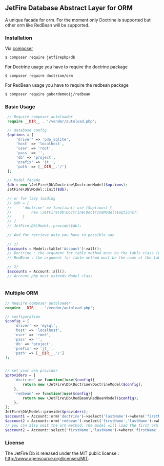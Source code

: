 ## JetFire Database Abstract Layer for ORM

A unique facade for orm. For the moment only Doctrine is supported but other orm like RedBean will be supported.

### Installation

Via [composer](https://getcomposer.org)

```bash
$ composer require jetfirephp/db
```

For Doctrine usage you have to require the doctrine package

```bash
$ composer require doctrine/orm
```

For RedBean usage you have to require the redbean package

```bash
$ composer require gabordemooij/redbean
```

### Basic Usage

```php
 // Require composer autoloader
 require __DIR__ . '/vendor/autoload.php';

 // database config
 $options = [
     'driver' => 'pdo_sqlite',
     'host' => 'localhost',
     'user' => 'root',
     'pass' => '',
     'db' => 'project',
     'prefix' => 'jt_',
     'path' => [__DIR__.'/']
 ];
 
 // Model facade
 $db = new \JetFire\Db\Doctrine\DoctrineModel($options);
 JetFire\Db\Model::init($db);
 
 // or for lazy loading
 // $db = [
 //     'doctrine' => function() use ($options) {
 //         new \JetFire\Db\Doctrine\DoctrineModel($options);
 //     }
 // ]
 // JetFire\Db\Model::provide($db);
 
 // And for retrieve data you have to possible way
 
 // 1)
 $accounts = Model::table('Account')->all(); 
 // Doctrine : the argument for table method must be the table class (with namespace)
 // RedBean : the argument for table method must be the name of the table in the database ('accounts') 
 
 // 2)
 $accounts = Account::all();
 // Account.php must extends Model class
 
```

### Multiple ORM

```php
// Require composer autoloader
require __DIR__ . '/vendor/autoload.php';

// configuration
$config = [
    'driver' => 'mysql',
    'host' => 'localhost',
    'user' => 'root',
    'pass' => '',
    'db' => 'project',
    'prefix' => 'jt_',
    'path' => [__DIR__.'/']
];


// set your orm provider
$providers = [
    'doctrine' => function()use($config){
        return new \JetFire\Db\Doctrine\DoctrineModel($config);
    },
    'redbean' => function()use($config){
        return new \JetFire\Db\RedBean\RedBeanModel($config);
    },
];
JetFire\Db\Model::provide($providers);
$account1 = Account::orm('doctrine')->select('lastName')->where('firstName','Peter')->get();
$account2 = Account::orm('redbean')->select('firstName','lastName')->where('firstName','Peter')->orWhere('age','>',20)->get();
// you can also omit the orm method. The model will load the first orm provided (here doctrine). To load another orm by default you have to add the orm key in second argument of provide method 
$account2 = Account::select('firstName','lastName')->where('firstName','Peter')->orWhere('age','>',20)->get(); // will load doctrine orm
```

### License

The JetFire Db is released under the MIT public license : http://www.opensource.org/licenses/MIT. 